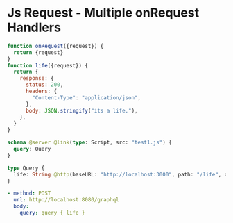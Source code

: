 # Js Request - Multiple onRequest Handlers

```js @file:test1.js
function onRequest({request}) {
  return {request}
}
function life({request}) {
  return {
    response: {
      status: 200,
      headers: {
        "Content-Type": "application/json",
      },
      body: JSON.stringify("its a life."),
    },
  }
}
```

```graphql @server
schema @server @link(type: Script, src: "test1.js") {
  query: Query
}

type Query {
  life: String @http(baseURL: "http://localhost:3000", path: "/life", onRequest: "life")
}
```

```yml @assert
- method: POST
  url: http://localhost:8080/graphql
  body:
    query: query { life }
```
